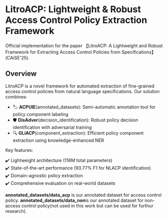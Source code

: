 # LitroACP: Lightweight & Robust Access Control Policy Extraction Framework

Official implementation for the paper ​【LitroACP: A Lightweight and Robust Framework for Extracting Access Control Policies from Specifications】(CAiSE'25).

## Overview
LitroACP is a novel framework for automated extraction of fine-grained access control policies from natural language specifications. Our solution combines:
- 🏷️ ​**ACPUIE**(annotated_datasets): Semi-automatic annotation tool for policy component labeling
- 🛡️ ​**DisAdver**(decision_identification): Robust policy decision identification with adversarial training
- 🔍 ​**GLiACP**(component_extraction): Efficient policy component extraction using knowledge-enhanced NER

Key features:

✔️ Lightweight architecture (116M total parameters)  
✔️ State-of-the-art performance (93.77% F1 for NLACP identification)  
✔️ Domain-agnostic policy extraction  
✔️ Comprehensive evaluation on real-world datasets


​**annotated_datasets/data_acp​** is our annotated dataset for access control policy.
​**annotated_datasets/data_non​** is our annotated dataset for non-access control policy(not used in this work but can be used for furthur research).
